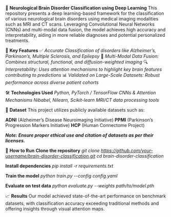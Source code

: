 🧠 **Neurological Brain Disorder Classification using Deep Learning**
This repository presents a deep learning-based framework for the classification of various neurological brain disorders using medical imaging modalities such as MRI and CT scans. Leveraging Convolutional Neural Networks (CNNs) and multi-modal data fusion, the model achieves high accuracy and interpretability, aiding in more reliable diagnoses and potential personalized treatments.

🚀 **Key Features**
✅ _Accurate Classification of disorders like Alzheimer’s, Parkinson’s, Multiple Sclerosis, and Epilepsy_
🧩 _Multi-Modal Data Fusion: Combines structural, functional, and diffusion-weighted imaging_
🔍 _Interpretability: Uses attention mechanisms to highlight key brain features contributing to predictions_
📊 _Validated on Large-Scale Datasets: Robust performance across diverse patient cohorts_

🛠️ **Technologies Used**
_Python, PyTorch / TensorFlow_
_CNNs & Attention Mechanisms_
_Nibabel, Nilearn, Scikit-learn_
_MRI/CT data processing tools_

📁 **Dataset**
This project utilizes publicly available datasets such as:

**ADNI** (Alzheimer’s Disease Neuroimaging Initiative)
**PPMI** (Parkinson’s Progression Markers Initiative)
**HCP** (Human Connectome Project)

_**Note: Ensure proper ethical use and citation of datasets as per their licenses.**_

🧪 **How to Run**
**Clone the repository**
_git clone https://github.com/your-username/brain-disorder-classification.git
cd brain-disorder-classification_

**Install dependencies**
_pip install -r requirements.txt_

**Train the model**
_python train.py --config config.yaml_

**Evaluate on test data**
_python evaluate.py --weights path/to/model.pth_

📈 **Results**
Our model achieved state-of-the-art performance on benchmark datasets, with classification accuracy exceeding traditional methods and offering insights through visual attention maps.
